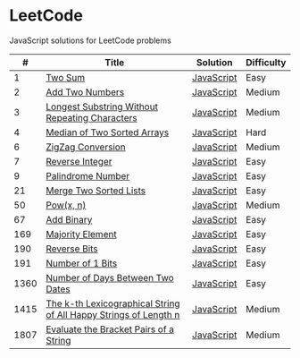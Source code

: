 # LeetCode

JavaScript solutions for LeetCode problems

| # | Title | Solution | Difficulty |
|---| ----- | -------- | ---------- |
| 1 | [Two Sum](https://leetcode.com/problems/two-sum/) | [JavaScript](./solutions/0001_two_sum.js) | Easy |
| 2 | [Add Two Numbers](https://leetcode.com/problems/add-two-numbers/) | [JavaScript](./solutions/0002_add_two_numbers.js) | Medium |
| 3 | [Longest Substring Without Repeating Characters](https://leetcode.com/problems/longest-substring-without-repeating-characters/) | [JavaScript](./solutions/0003_longest_substring_without_repeating_characters.js) | Medium |
| 4 | [Median of Two Sorted Arrays](https://leetcode.com/problems/median-of-two-sorted-arrays/) | [JavaScript](./solutions/0004_median_of_two_sorted_arrays.js) | Hard |
| 6 | [ZigZag Conversion](https://leetcode.com/problems/zigzag-conversion/) | [JavaScript](./solutions/0006_zigzag_conversion.js) | Medium |
| 7 | [Reverse Integer](https://leetcode.com/problems/reverse-integer/) | [JavaScript](./solutions/0007_reverse_integer.js) | Easy |
| 9 | [Palindrome Number](https://leetcode.com/problems/palindrome-number/) | [JavaScript](./solutions/0009_palindrome_number.js) | Easy |
| 21 | [Merge Two Sorted Lists](https://leetcode.com/problems/merge-two-sorted-lists/) | [JavaScript](./solutions/0021_merge_two_sorted_lists.js) | Easy |
| 50 | [Pow(x, n)](https://leetcode.com/problems/powx-n/) | [JavaScript](./solutions/0050_powx_n.js) | Medium |
| 67 | [Add Binary](https://leetcode.com/problems/add-binary/) | [JavaScript](./solutions/0067_add_binary.js) | Easy |
| 169 | [Majority Element](https://leetcode.com/problems/majority-element/) | [JavaScript](./solutions/0169_majority_element.js) | Easy |
| 190 | [Reverse Bits](https://leetcode.com/problems/reverse-bits/) | [JavaScript](./solutions/0190_reverse_bits.js) | Easy |
| 191 | [Number of 1 Bits](https://leetcode.com/problems/number-of-1-bits/) | [JavaScript](./solutions/0191_number_of_1_bits.js) | Easy |
| 1360 | [Number of Days Between Two Dates](https://leetcode.com/problems/number-of-days-between-two-dates/) | [JavaScript](./solutions/1360_number_of_days_between_two_dates.js) | Easy |
| 1415 | [The k-th Lexicographical String of All Happy Strings of Length n](https://leetcode.com/problems/the-k-th-lexicographical-string-of-all-happy-strings-of-length-n/) | [JavaScript](./solutions/1415_the_k_th_lexicographical_string_of_all_happy_strings_of_length_n.js) | Medium |
| 1807 | [Evaluate the Bracket Pairs of a String](https://leetcode.com/problems/evaluate-the-bracket-pairs-of-a-string/) | [JavaScript](./solutions/1807_evaluate_the_bracket_pairs_of_a_string.js) | Medium |
